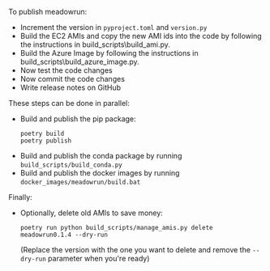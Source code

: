 To publish meadowrun:

- Increment the version in `pyproject.toml` and `version.py`
- Build the EC2 AMIs and copy the new AMI ids into the code by following the
  instructions in build_scripts\build_ami.py.
- Build the Azure Image by following the instructions in
  build_scripts\build_azure_image.py.
- Now test the code changes
- Now commit the code changes
- Write release notes on GitHub

These steps can be done in parallel:
- Build and publish the pip package:
  ```shell
  poetry build
  poetry publish
  ```
- Build and publish the conda package by running `build_scripts/build_conda.py`
- Build and publish the docker images by running
  `docker_images/meadowrun/build.bat`

Finally:
- Optionally, delete old AMIs to save money:
  ```shell
  poetry run python build_scripts/manage_amis.py delete meadowrun0.1.4 --dry-run
  ```
  (Replace the version with the one you want to delete and remove the `--dry-run`
  parameter when you're ready)